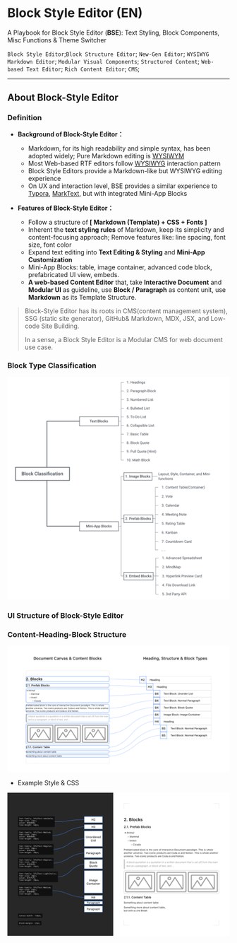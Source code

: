 # Block Style Editor (EN)

A Playbook for Block Style Editor (**BSE**): Text Styling, Block Components, Misc Functions & Theme Switcher 

`Block Style Editor`;`Block Structure Editor`; `New-Gen Editor`; `WYSIWYG Markdown Editor`; `Modular Visual Components`; `Structured Content`; `Web-based Text Editor`; `Rich Content Editor`; `CMS`; 

---

## About Block-Style Editor

### Definition

- **Background of Block-Style Editor：**

  - Markdown, for its high readability and simple syntax, has been adopted widely; Pure Markdown editing is [WYSIWYM](https://en.wikipedia.org/wiki/WYSIWYM)
  - Most Web-based RTF editors follow [WYSIWYG](https://en.wikipedia.org/wiki/WYSIWYG) interaction pattern
  - Block Style Editors provide a Markdown-like but WYSIWYG editing experience
  - On UX and interaction level, BSE provides a similar experience to [Typora](https://typora.io/), [MarkText](https://marktext.app/), but with integrated Mini-App Blocks

- **Features of Block-Style Editor：**

  - Follow a structure of **[ Markdown (Template) + CSS + Fonts ]**
  - Inherent the **text styling rules** of Markdown, keep its simplicity and content-focusing approach; Remove features like: line spacing, font size, font color
  - Expand text editing into **Text Editing & Styling** and **Mini-App Customization**
  - Mini-App Blocks: table, image container, advanced code block, prefabricated UI view, embeds.  
  - **A web-based Content Editor** that, take **Interactive Document** and **Modular UI** as guideline, use **Block / Paragraph** as content unit, use **Markdown** as its Template Structure. 

  

> Block-Style Editor has its roots in CMS(content management system), SSG (static site generator), GitHub& Markdown, MDX, JSX, and Low-code Site Building. 
>
> In a sense, a Block Style Editor is a Modular CMS for web document use case.



### Block Type Classification

![Block_Classification](static/assets1/Block_Classification.png)

### UI Structure of Block-Style Editor



### Content-Heading-Block Structure



![contentheadingblockstructure](static/assets1/contentheadingblockstructure.png)

- Example Style & CSS

![exampleStyleCSSattribute](static/assets1/exampleStyleCSSattribute.png)

